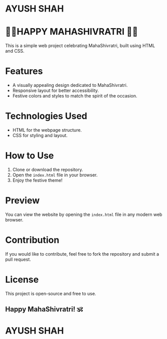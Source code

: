 # AYUSH SHAH #

#  🔱📿HAPPY MAHASHIVRATRI 🔱📿

This is a simple web project celebrating MahaShivratri, built using HTML and CSS.

# Features
- A visually appealing design dedicated to MahaShivratri.
- Responsive layout for better accessibility.
- Festive colors and styles to match the spirit of the occasion.

# Technologies Used
- HTML for the webpage structure.
- CSS for styling and layout.

# How to Use
1. Clone or download the repository.
2. Open the `index.html` file in your browser.
3. Enjoy the festive theme!

# Preview
You can view the website by opening the `index.html` file in any modern web browser.

 # Contribution
If you would like to contribute, feel free to fork the repository and submit a pull request.

 # License
This project is open-source and free to use.

## Happy MahaShivratri! 🕉️

# AYUSH SHAH #
